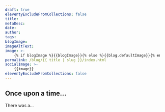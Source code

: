```yaml
---
draft: true
eleventyExcludeFromCollections: false
title: 
metaDesc: 
date: 
author:
tags: 
blogImage: 
imageAltText: 
image: >-
    {% if blogImage %}{{blogImage}}{% else %}{{blog.defaultImage}}{% endif %}
permalink: /blog/{{ title | slug }}/index.html
socialImage: >- 
    {{image}}
eleventyExcludeFromCollections: false
---
```

## Once upon a time...
There was a...